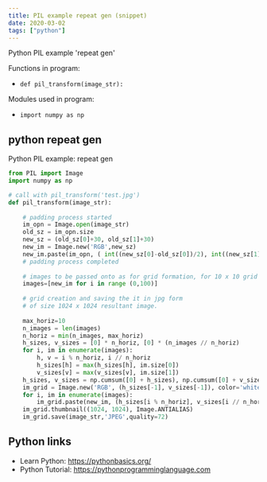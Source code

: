 ```yaml
---
title: PIL example repeat gen (snippet)
date: 2020-03-02
tags: ["python"]
---
```

Python PIL example 'repeat gen'

Functions in program: 
* `def pil_transform(image_str):`

Modules used in program: 
* `import numpy as np`

## python repeat gen

Python PIL example: repeat gen

```python
from PIL import Image
import numpy as np

# call with pil_transform('test.jpg')
def pil_transform(image_str):
    
    # padding process started
    im_opn = Image.open(image_str)
    old_sz = im_opn.size
    new_sz = (old_sz[0]+30, old_sz[1]+30)
    new_im = Image.new('RGB',new_sz)
    new_im.paste(im_opn, ( int((new_sz[0]-old_sz[0])/2), int((new_sz[1]-old_sz[1])/2)) )
    # padding process completed
    
    # images to be passed onto as for grid formation, for 10 x 10 grid pass 10^2 PIL object images .
    images=[new_im for i in range (0,100)]
    
    # grid creation and saving the it in jpg form
    # of size 1024 x 1024 resultant image.
    
    max_horiz=10
    n_images = len(images)
    n_horiz = min(n_images, max_horiz)
    h_sizes, v_sizes = [0] * n_horiz, [0] * (n_images // n_horiz)
    for i, im in enumerate(images):
        h, v = i % n_horiz, i // n_horiz
        h_sizes[h] = max(h_sizes[h], im.size[0])
        v_sizes[v] = max(v_sizes[v], im.size[1])
    h_sizes, v_sizes = np.cumsum([0] + h_sizes), np.cumsum([0] + v_sizes)
    im_grid = Image.new('RGB', (h_sizes[-1], v_sizes[-1]), color='white')
    for i, im in enumerate(images):
        im_grid.paste(new_im, (h_sizes[i % n_horiz], v_sizes[i // n_horiz]))
    im_grid.thumbnail((1024, 1024), Image.ANTIALIAS)
    im_grid.save(image_str,'JPEG',quality=72)

```

## Python links

- Learn Python: https://pythonbasics.org/
- Python Tutorial: https://pythonprogramminglanguage.com
